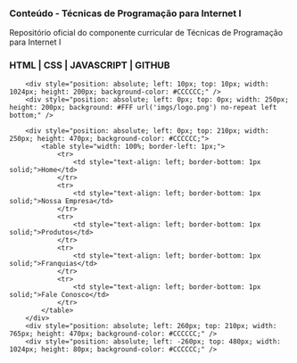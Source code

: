 ### Conteúdo - Técnicas de Programação para Internet I

Repositório oficial do componente curricular de Técnicas de Programação para Internet I

### HTML | CSS | JAVASCRIPT | GITHUB


		<div style="position: absolute; left: 10px; top: 10px; width: 1024px; height: 200px; background-color: #CCCCCC;" />
		<div style="position: absolute; left: 0px; top: 0px; width: 250px; height: 200px; background: #FFF url('imgs/logo.png') no-repeat left bottom;" />

		<div style="position: absolute; left: 0px; top: 210px; width: 250px; height: 470px; background-color: #CCCCCC;">
			<table style="width: 100%; border-left: 1px;">
				<tr>
					<td style="text-align: left; border-bottom: 1px solid;">Home</td>
				</tr>
				<tr>
					<td style="text-align: left; border-bottom: 1px solid;">Nossa Empresa</td>
				</tr>
				<tr>
					<td style="text-align: left; border-bottom: 1px solid;">Produtos</td>
				</tr>
				<tr>
					<td style="text-align: left; border-bottom: 1px solid;">Franquias</td>
				</tr>
				<tr>
					<td style="text-align: left; border-bottom: 1px solid;">Fale Conosco</td>
				</tr>
			</table>
		</div>
		<div style="position: absolute; left: 260px; top: 210px; width: 765px; height: 470px; background-color: #CCCCCC;" />
		<div style="position: absolute; left: -260px; top: 480px; width: 1024px; height: 80px; background-color: #CCCCCC;" />

